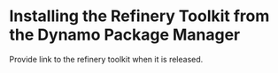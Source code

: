 # Installing the Refinery Toolkit from the Dynamo Package Manager

Provide link to the refinery toolkit when it is released.

